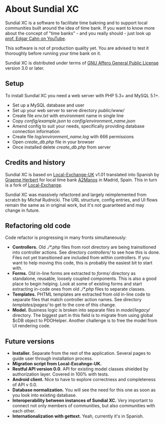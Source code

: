 # About Sundial XC

Sundial XC is a software to facilitate time bakning and to support local communities built around the idea of time bank.
If you want to know more about the concept of "time banks" - and you really should - just look up
[prof. Edgar Cahn on YouTube](www.youtube.com/results?search_query=Edgar+Cahn+RSA).

This software is not of production quality yet. You are advised to test it thoroughly before running your time bank on it.

Sundial XC is distributed under terms of [GNU Affero General Public License](http://www.gnu.org/licenses/agpl.html)
version 3.0 or later.

## Setup

To install Sundial XC you need a web server with PHP 5.3+ and MySQL 5.1+.

* Set up a MySQL database and user
* Set up your web server to serve directory _public/www/_
* Create file _env.txt_ with environment name in single line
* Copy _config/example.json_ to _config/environment_name.json_
* Amend config to suit your needs, specifically providing database connection information
* Create file _log/environment_name.log_ with 666 permissions
* Open _create_db.php_ file in your browser
* Once installed delete _create_db.php_ from server

## Credits and history

Sundial XC is based on [Local-Exchange-UK](https://github.com/cdmweb/Local-Exchange-UK) v1.01 translated into Spanish by
[Graeme Herbert](http://www.linkedin.com/pub/graeme-herbert/9/503/794) for local time bank
[A2Manos](http://www.bancodetiempomalasana.com) in Madrid, Spain. This in turn is a fork of
[Local-Exchange](http://sourceforge.net/projects/local-exchange/).

Sundial XC was massively refactored and largely reimplemented from scratch by Michał Rudnicki.
The URL structure, config entries, and UI flows remain the same as in original work,
but it's not guaranteed and may change in future.

## Refactoring old code

Code refactor is progressing in many fronts simultaneously:

* **Controllers.** Old _./*.php_ files from root directory are being trainsitioned into controller actions.
See directory _controllers/_ to see how this is done. Files not yet transitioned are included from within controllers.
If you want to help moving this code, this is probably the easiest bit to start with.
* **Forms.** Old in-line forms are extracted to _forms/_ directory as standalone, reusable, loosely coupled components.
This is also a good place to begin helping. Look at some of existing forms and start extracting in-code ones
from old _./*.php_ files to separate classes.
* **Templates.** PHTML templates are extracted from old in-line code to separate files that match controller action names.
See directory _templates/pages/_ to get to the core of this change.
* **Model.** Business logic is broken into separate files in _model/legacy/_ directory. The biggest part in this field
is to migrate from using global $cDB object to PDOHelper. Another challenge is to free the model from UI rendering code.

## Future versions

* **Installer.** Separate from the rest of the application. Several pages to guide user through installation process.
* **Migration script from Local-Excahnge-UK.**
* **Restful API version 0.0**. API for existing model classes shielded by authorization layer. Covered in 100% with tests.
* **Android client.** Nice to have to explore correctness and completeness of API v 0.0.
* **Database normalization.** You will see the need for this one as soon as you look into existing database.
* **Interoperability between instances of Sundial XC.** Very important to connect not only members of communities, but also communities with each other.
* **Internationalization with gettext.** Yeah, currently it's in Spanish.
